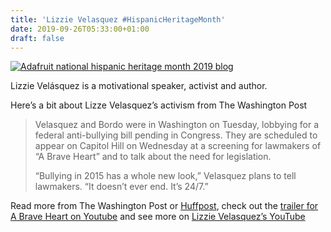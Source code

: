 ```yaml
---
title: 'Lizzie Velasquez #HispanicHeritageMonth'
date: 2019-09-26T05:33:00+01:00
draft: false
---
```


[![Adafruit national hispanic heritage month 2019 blog](https://cdn-blog.adafruit.com/uploads/2019/09/adafruit_national_hispanic_heritage_month_2019_blog-4.jpg "adafruit_national_hispanic_heritage_month_2019_blog.jpg")](https://blog.adafruit.com/tag/national-hispanic-american-heritage-month/)

Lizzie Velásquez is a motivational speaker, activist and author.

Here’s a bit about Lizze Velasquez’s activism from The Washington Post

> Velasquez and Bordo were in Washington on Tuesday, lobbying for a federal anti-bullying bill pending in Congress. They are scheduled to appear on Capitol Hill on Wednesday at a screening for lawmakers of “A Brave Heart” and to talk about the need for legislation.
> 
> “Bullying in 2015 has a whole new look,” Velasquez plans to tell lawmakers. “It doesn’t ever end. It’s 24/7.”

Read more from The Washington Post or [Huffpost](https://www.huffpost.com/entry/lizzie-velasquez-on-how-she-turned-others-hate-into-self-love_n_56e87636e4b0b25c9183ab9f), check out the [trailer for A Brave Heart on Youtube](https://youtu.be/mQXPFURgcfw) and see more on [Lizzie Velasquez’s YouTube](https://www.youtube.com/channel/UCJ7ipPF4AXSM-4tmXjCCCHQ)